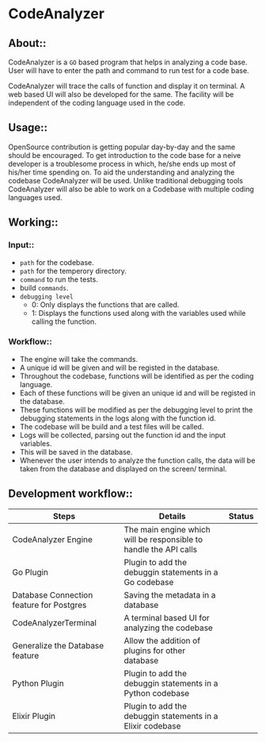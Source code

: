 #   CodeAnalyzer
## About::
CodeAnalyzer is a `GO` based program that helps in analyzing a code base.
User will have to enter the path and command to run test for a code base.

CodeAnalyzer will trace the calls of function and display it on terminal.
A web based UI will also be developed for the same.
The facility will be independent of the coding language used in the code.

##  Usage::
OpenSource contribution is getting popular day-by-day and the same should be encouraged.
To get introduction to the code base for a neive developer is a troublesome process in which,
he/she ends up most of his/her time spending on.
To aid the understanding and analyzing the codebase CodeAnalyzer will be used.
Unlike traditional debugging tools CodeAnalyzer will also be able to work on a Codebase with 
multiple coding languages used.

##  Working::
### Input::
- `path` for the codebase. 
- `path` for the temperory directory.
- `command` to run the tests.
- build `commands`.
- `debugging level` 
  - 0: Only displays the functions that are called.
  - 1: Displays the functions used along with the variables used while calling the function.

### Workflow::
- The engine will take the commands.
- A unique id will be given and will be registed in the database.
- Throughout the codebase, functions will be identified as per the coding language.
- Each of these functions will be given an unique id and will be registed in the database.
- These functions will be modified as per the debugging level to print the debugging statements in the logs along with the function id.
- The codebase will be build and a test files will be called.
- Logs will be collected, parsing out the function id and the input variables.
- This will be saved in the database.
- Whenever the user intends to analyze the function calls, the data will be taken from the database and displayed on the screen/ terminal.


## Development workflow::
|Steps|Details|Status|
|-|-|-|
|CodeAnalyzer Engine|The main engine which will be responsible to handle the API calls| |
|Go Plugin|Plugin to add the debuggin statements in a Go codebase| | 
|Database Connection feature for Postgres| Saving the metadata in a database| | 
|CodeAnalyzerTerminal|A terminal based UI for analyzing the codebase| | 
|Generalize the Database feature|Allow the addition of plugins for other database| |
|Python Plugin|Plugin to add the debuggin statements in a Python codebase| |
|Elixir Plugin|Plugin to add the debuggin statements in a Elixir codebase| | 

